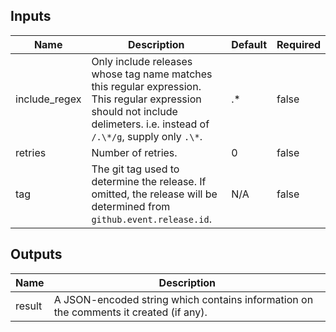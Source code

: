 <!-- markdownlint-disable -->

## Inputs

| Name | Description | Default | Required |
|------|-------------|---------|----------|
| include\_regex | Only include releases whose tag name matches this regular expression. This regular expression should not include delimeters. i.e. instead of `/.\*/g`, supply only `.\*`. | .\* | false |
| retries | Number of retries. | 0 | false |
| tag | The git tag used to determine the release. If omitted, the release will be determined from `github.event.release.id`. | N/A | false |


## Outputs

| Name | Description |
|------|-------------|
| result | A JSON-encoded string which contains information on the comments it created (if any). |
<!-- markdownlint-restore -->
